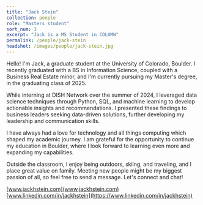 ```yaml
---
title: "Jack Stein"
collection: people
role: "Masters student"
sort_num: 3
excerpt: "Jack is a MS Student in COLUMN"
permalink: /people/jack-stein
headshot: /images/people/jack-stein.jpg
---
```


Hello! I'm Jack, a graduate student at the University of Colorado, Boulder. I recently graduated with a BS in Information Science, coupled with a Business Real Estate minor, and I'm currently pursuing my Master's degree, in the graduating class of 2025. 

While interning at DISH Network over the summer of 2024, I leveraged data science techniques through Python, SQL, and machine learning to develop actionable insights and recommendations. I presented these findings to business leaders seeking data-driven solutions, further developing my leadership and communication skills. 

I have always had a love for technology and all things computing which shaped my academic journey. I am grateful for the opportunity to continue my education in Boulder, where I look forward to learning even more and expanding my capabilities. 

Outside the classroom, I enjoy being outdoors, skiing, and traveling, and I place great value on family. Meeting new people might be my biggest passion of all, so feel free to send a message. Let's connect and chat!

[www.jackhstein.com](www.jackhstein.com)
[www.linkedin.com/in/jackhstein](https://www.linkedin.com/in/jackhstein)